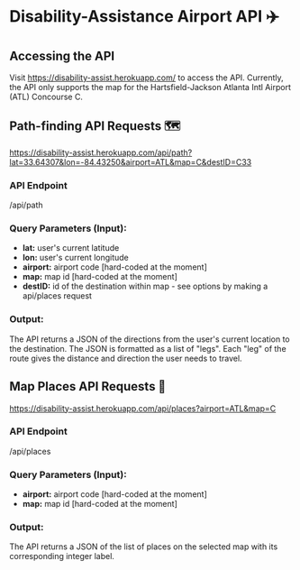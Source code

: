# Disability-Assistance Airport API ✈️

## Accessing the API
Visit https://disability-assist.herokuapp.com/ to access the API.
Currently, the API only supports the map for the Hartsfield-Jackson Atlanta Intl Airport (ATL) Concourse C.

## Path-finding API Requests 🗺️
https://disability-assist.herokuapp.com/api/path?lat=33.64307&lon=-84.43250&airport=ATL&map=C&destID=C33

### API Endpoint
/api/path

### Query Parameters (Input):
- **lat:** user's current latitude
- **lon:** user's current longitude
- **airport:** airport code [hard-coded at the moment]
- **map:** map id [hard-coded at the moment]
- **destID:** id of the destination within map - see options by making a api/places request

### Output:
The API returns a JSON of the directions from the user's current location to the destination. The JSON is formatted as a list of "legs". Each "leg" of the route gives the distance and direction the user needs to travel.

## Map Places API Requests 📍
https://disability-assist.herokuapp.com/api/places?airport=ATL&map=C

### API Endpoint
/api/places

### Query Parameters (Input):
- **airport:** airport code [hard-coded at the moment]
- **map:** map id [hard-coded at the moment]

### Output:
The API returns a JSON of the list of places on the selected map with its corresponding integer label.
